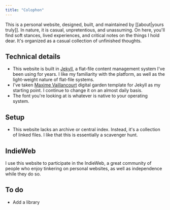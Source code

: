 ```yaml
---
title: "Colophon"
---
```

This is a personal website, designed, built, and maintained by [[about|yours truly]]. In nature, it is casual, unpretentious, and unassuming. On here, you'll find soft stances, lived experiences, and critical notes on the things I hold dear. It's organized as a casual collection of unfinished thoughts.

## Technical details
- This website is built in [Jekyll](https://jekyllrb.com/), a flat-file content management system I've been using for years. I like my familiarity with the platform, as well as the light-weight nature of flat-file systems.
- I've taken [Maxime Vaillancourt](https://github.com/maximevaillancourt/digital-garden-jekyll-template) digital garden template for Jekyll as my starting point. I continue to change it on an almost daily basis.
- The font you're looking at is whatever is native to your operating system.

## Setup
- This website lacks an archive or central index. Instead, it's a collection of linked files. I like that this is essentially a scavenger hunt.

## IndieWeb
I use this website to participate in the IndieWeb, a great community of people who enjoy tinkering on personal websites, as well as independence while they do so.

## To do
- Add a library